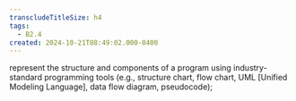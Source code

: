 ```yaml
---
transcludeTitleSize: h4
tags:
  - B2.4
created: 2024-10-21T08:49:02.000-0400
---
```

represent the structure and components of a program using industry-standard programming tools (e.g., structure chart, flow chart, UML \[Unified Modeling Language\], data flow diagram, pseudocode);